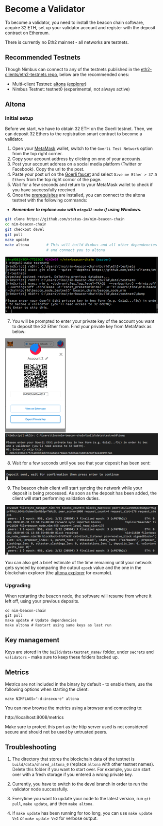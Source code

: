 # Become a Validator

To become a validator, you need to install the beacon chain software, acquire 32 ETH, set up your validator account and register with the deposit contract on Ethereum.

There is currently no Eth2 mainnet - all networks are testnets.

## Recommended Testnets

Though Nimbus can connect to any of the testnets published in the [eth2-clients/eth2-testnets repo](https://github.com/eth2-clients/eth2-testnets/tree/master/nimbus), below are the recommended ones:

- Multi-client Testnet: [altona](https://github.com/goerli/altona) ([explorer](https://altona.beaconcha.in))
- Nimbus Testnet: testnet0 (experimental, not always active)

## Altona

### Initial setup

Before we start, we have to obtain 32 ETH on the Goerli testnet. Then, we can deposit 32 Ethers to the registration smart contract to become a validator.

1. Open your [MetaMask](https://metamask.io/) wallet, switch to the `Goerli Test Network` option from the top right corner.
2. Copy your account address by clicking on one of your accounts.
3. Post your account address on a social media platform (Twitter or Facebook). Copy the url to the post.
4. Paste your post url on the [Goerli faucet](https://faucet.goerli.mudit.blog/) and select `Give me Ether > 37.5 Ethers` from the top right cornor of the page.
5. Wait for a few seconds and return to your MetaMask wallet to check if you have successfully received.
6. Once the [prerequisites](./install.md) are installed, you can connect to the altona testnet with the following commands: <br>

- **_Remember to replace `make` with `mingw32-make` if using Windows._**

```bash
git clone https://github.com/status-im/nim-beacon-chain
cd nim-beacon-chain
git checkout devel
git pull
make update
make altona        # This will build Nimbus and all other dependencies
                   # and connect you to altona
```

<img src="./img/connect_testnet.PNG" alt="" style="margin: 0 40 0 40"/>

7. You will be prompted to enter your private key of the account you want to deposit the 32 Ether from. Find your private key from MetaMask as below:

<img src="./img/export_pkey.PNG" alt="" width="200" style="margin: 0 40 0 40"/>

<img src="./img/enter_private_key.PNG" alt="" style="margin: 0 40 0 40"/>

8. Wait for a few seconds until you see that your deposit has been sent:

<img src="./img/deposit_sent.PNG" alt="" style="margin: 0 40 0 40"/>

9. The beacon chain client will start syncing the network while your deposit is being processed. As soon as the deposit has been added, the client will start performing validation duties.

<img src="./img/success.PNG" alt="" style="margin: 0 40 0 40"/>

You can also get a brief estimate of the time remaining until your network gets synced by comparing the output `epoch` value and the one in the blockchain explorer (the [altona explorer](https://altona.beaconcha.in) for example).

### Upgrading

When restarting the beacon node, the software will resume from where it left off, using your previous deposits.

```
cd nim-beacon-chain
git pull
make update # Update dependencies
make altona # Restart using same keys as last run
```

## Key management

Keys are stored in the `build/data/testnet_name/` folder, under `secrets` and `validators` - make sure to keep these folders backed up.

## Metrics

Metrics are not included in the binary by default - to enable them, use the following options when starting the client:

```
make NIMFLAGS="-d:insecure" altona
```

You can now browse the metrics using a browser and connecting to:

http://localhost:8008/metrics

Make sure to protect this port as the http server used is not considered secure and should not be used by untrusted peers.

## Troubleshooting

1. The directory that stores the blockchain data of the testnet is `build/data/shared_altona_0` (replace `altona` with other testnet names). Delete this folder if you want to start over. For example, you can start over with a fresh storage if you entered a wrong private key.

2. Currently, you have to switch to the devel branch in order to run the validator node successfully.

3. Everytime you want to update your node to the latest version, run `git pull`, `make update`, and then `make altona`.

4. If `make update` has been running for too long, you can use `make update V=1` or `make update V=2` for verbose output.

